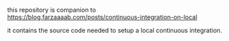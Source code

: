 this repository is companion to https://blog.farzaaaab.com/posts/continuous-integration-on-local

it contains the source code needed to setup a local continuous integration.

